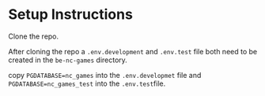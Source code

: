 # Setup Instructions
Clone the repo.

After cloning the repo a `.env.development` and `.env.test` file both need to be created in the `be-nc-games` directory.

copy `PGDATABASE=nc_games` into the `.env.developmet` file and `PGDATABASE=nc_games_test` into the `.env.test`file.
